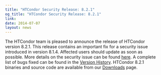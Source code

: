 ```yaml
---
title: "HTCondor Security Release: 8.2.1"
og_title: "HTCondor Security Release: 8.2.1"
link: 
date: 2014-07-07
layout: news
---
```


The HTCondor team is pleased to announce the release of HTCondor version 8.2.1. This release contains an important fix for a security issue introduced in version 8.1.4. Affected users should update as soon as possible. More details on the security issue can be found <a href="security/vulnerabilities/HTCONDOR-2014-0001.html">here</a>. A complete list of bugs fixed can be found in the <a href="manual/v8.2.1/10_3Stable_Release.html">Version History</a>. HTCondor 8.2.1 binaries and source code are available from our <a href="downloads/">Downloads</a> page. 
